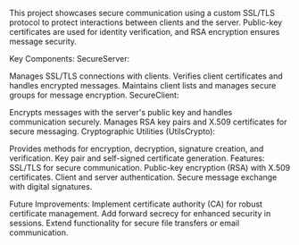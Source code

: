 This project showcases secure communication using a custom SSL/TLS protocol to protect interactions between clients and the server. Public-key certificates are used for identity verification, and RSA encryption ensures message security.

Key Components:
SecureServer:

Manages SSL/TLS connections with clients.
Verifies client certificates and handles encrypted messages.
Maintains client lists and manages secure groups for message encryption.
SecureClient:

Encrypts messages with the server's public key and handles communication securely.
Manages RSA key pairs and X.509 certificates for secure messaging.
Cryptographic Utilities (UtilsCrypto):

Provides methods for encryption, decryption, signature creation, and verification.
Key pair and self-signed certificate generation.
Features:
SSL/TLS for secure communication.
Public-key encryption (RSA) with X.509 certificates.
Client and server authentication.
Secure message exchange with digital signatures.

Future Improvements:
Implement certificate authority (CA) for robust certificate management.
Add forward secrecy for enhanced security in sessions.
Extend functionality for secure file transfers or email communication.
